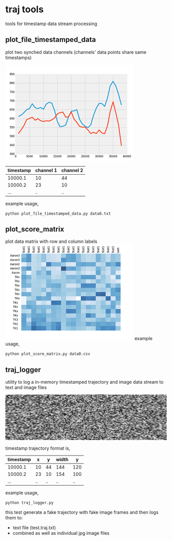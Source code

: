 # traj tools
tools for timestamp data stream processing

## plot_file_timestamped_data
plot two synched data channels (channels' data points share same timestamps)

![plot_file_timestamped_data](https://github.com/alicata/mixbag/blob/master/tools/traj/img/img_plot_file_timestamped_data.png)

timestamp | channel 1 | channel 2
--------- | --------- | ---------
10000.1   | 10        | 44
10000.2   | 23        | 10
...       | ..        | ..

example usage,
```
python plot_file_timestamped_data.py data0.txt
```

## plot_score_matrix
plot data matrix with row and column labels
![plot_score_matrix](https://github.com/alicata/mixbag/blob/master/tools/traj/img/img_plot_score_matrix.png)
example usage,
```
python plot_score_matrix.py data0.csv
```

## traj_logger
utility to log a in-memory timestamped trajectory and image data stream to text and image files

![plot_score_matrix](https://github.com/alicata/mixbag/blob/master/tools/traj/img/img_trajLogger.jpg)

timestamp trajectory format is,

timestamp | x         | y         | width     | y
--------- | --------- | --------- | --------- | --------- 
10000.1   | 10        | 44        | 144       | 120
10000.2   | 23        | 10        | 154       | 100
...       | ..        | ..        | ..        | ..

example usage,
```
python traj_logger.py
```
this test generate a fake trajectory with fake image frames and then logs them to: 
  * text file (test.traj.txt) 
  * combined as well as individual jpg image files

